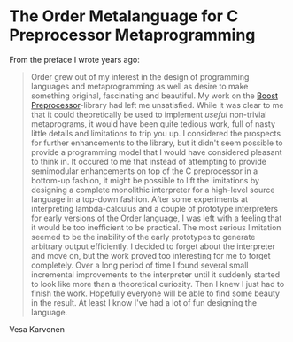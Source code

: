 The Order Metalanguage for C Preprocessor Metaprogramming
=========================================================

From the preface I wrote years ago:

> Order grew out of my interest in the design of programming languages and
> metaprogramming as well as desire to make something original, fascinating and
> beautiful.  My work on the
> [Boost Preprocessor](http://www.boost.org/doc/libs/1_55_0/libs/preprocessor/doc/index.html)-library
> had left me unsatisfied.  While it was clear to me that it could theoretically
> be used to implement *useful* non-trivial metaprograms, it would have been
> quite tedious work, full of nasty little details and limitations to trip you
> up.  I considered the prospects for further enhancements to the library, but
> it didn't seem possible to provide a programming model that I would have
> considered pleasant to think in.  It occured to me that instead of attempting
> to provide semimodular enhancements on top of the C preprocessor in a
> bottom-up fashion, it might be possible to lift the limitations by designing a
> complete monolithic interpreter for a high-level source language in a top-down
> fashion.  After some experiments at interpreting lambda-calculus and a couple
> of prototype interpreters for early versions of the Order language, I was left
> with a feeling that it would be too inefficient to be practical.  The most
> serious limitation seemed to be the inability of the early prototypes to
> generate arbitrary output efficiently.  I decided to forget about the
> interpreter and move on, but the work proved too interesting for me to forget
> completely.  Over a long period of time I found several small incremental
> improvements to the interpreter until it suddenly started to look like more
> than a theoretical curiosity.  Then I knew I just had to finish the work.
> Hopefully everyone will be able to find some beauty in the result.  At least I
> know I've had a lot of fun designing the language.

Vesa Karvonen
